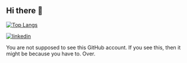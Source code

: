 ## Hi there 👋
[![Top Langs](https://github-readme-stats.vercel.app/api/top-langs/?username=teungku-lak-beuras)](https://github.com/teungku-lak-beuras)

[![linkedin](https://img.shields.io/badge/linkedin-0A66C2?style=for-the-badge&logo=linkedin&logoColor=white)](https://www.linkedin.com/in/erwin-putra-marpaung)

You are not supposed to see this GitHub account. If you see this, then it might be because you have to. Over.
<!-- I don't delete these lines because I don't want to. Leave them alone.
**teungku-lak-beuras/teungku-lak-beuras** is a ✨ _special_ ✨ repository because its `README.md` (this file) appears on your GitHub profile.

Here are some ideas to get you started:

- 🔭 I’m currently working on ...
- 🌱 I’m currently learning ...
- 👯 I’m looking to collaborate on ...
- 🤔 I’m looking for help with ...
- 💬 Ask me about ...
- 📫 How to reach me: ...
- 😄 Pronouns: ...
- ⚡ Fun fact: ...
-->
